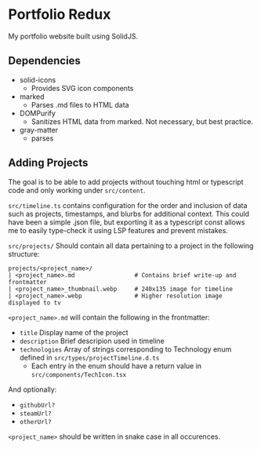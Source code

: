 # Portfolio Redux

My portfolio website built using SolidJS.

## Dependencies

- solid-icons
    - Provides SVG icon components
- marked
    - Parses .md files to HTML data
- DOMPurify
    - Sanitizes HTML data from marked. Not necessary, but best practice.
- gray-matter
    - parses 

## Adding Projects

The goal is to be able to add projects without touching html or typescript
code and only working under `src/content`.

`src/timeline.ts` contains configuration for the order and inclusion of data
such as projects, timestamps, and blurbs for additional context. This could
have been a simple .json file, but exporting it as a typescript const
allows me to easily type-check it using LSP features and prevent mistakes.

`src/projects/` Should contain all data pertaining to a project in the
following structure:
```
projects/<project_name>/
| <project_name>.md                 # Contains brief write-up and frontmatter
| <project_name>_thumbnail.webp     # 240x135 image for timeline
| <project_name>.webp               # Higher resolution image displayed to tv
```

`<project_name>.md` will contain the following in the frontmatter:
- `title` Display name of the project
- `description` Brief descripion used in timeline
- `technologies` Array of strings corresponding to Technology enum defined in
  `src/types/projectTimeline.d.ts`
  - Each entry in the enum should have a return value in 
    `src/components/TechIcon.tsx`

And optionally:
- `githubUrl?`
- `steamUrl?`
- `otherUrl?`

`<project_name>` should be written in snake case in all occurences.
